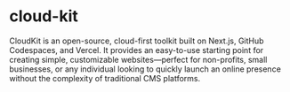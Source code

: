# cloud-kit
CloudKit is an open-source, cloud-first toolkit built on Next.js, GitHub Codespaces, and Vercel. It provides an easy-to-use starting point for creating simple, customizable websites—perfect for non-profits, small businesses, or any individual looking to quickly launch an online presence without the complexity of traditional CMS platforms.
